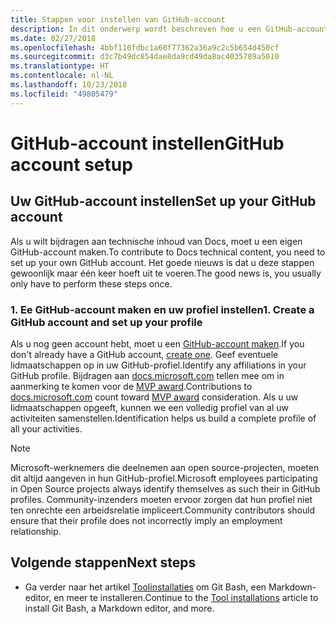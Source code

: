 ```yaml
---
title: Stappen voor instellen van GitHub-account
description: In dit onderwerp wordt beschreven hoe u een GitHub-account maakt. U hebt dit account nodig als u een bijdrage wilt leveren aan de inhoud van docs.microsoft.com.
ms.date: 02/27/2018
ms.openlocfilehash: 4bbf110fdbc1a60f77362a36a9c2c5b654d450cf
ms.sourcegitcommit: d3c7b49dc854dae8da9cd49da8ac4035789a5010
ms.translationtype: HT
ms.contentlocale: nl-NL
ms.lasthandoff: 10/23/2018
ms.locfileid: "49805479"
---
```

# <a name="github-account-setup"></a><span data-ttu-id="6370b-103">GitHub-account instellen</span><span class="sxs-lookup"><span data-stu-id="6370b-103">GitHub account setup</span></span>

## <a name="set-up-your-github-account"></a><span data-ttu-id="6370b-104">Uw GitHub-account instellen</span><span class="sxs-lookup"><span data-stu-id="6370b-104">Set up your GitHub account</span></span>

<span data-ttu-id="6370b-105">Als u wilt bijdragen aan technische inhoud van Docs, moet u een eigen GitHub-account maken.</span><span class="sxs-lookup"><span data-stu-id="6370b-105">To contribute to Docs technical content, you need to set up your own GitHub account.</span></span> <span data-ttu-id="6370b-106">Het goede nieuws is dat u deze stappen gewoonlijk maar één keer hoeft uit te voeren.</span><span class="sxs-lookup"><span data-stu-id="6370b-106">The good news is, you usually only have to perform these steps once.</span></span>

### <a name="1-create-a-github-account-and-set-up-your-profile"></a><span data-ttu-id="6370b-107">1. Ee GitHub-account maken en uw profiel instellen</span><span class="sxs-lookup"><span data-stu-id="6370b-107">1. Create a GitHub account and set up your profile</span></span>

<span data-ttu-id="6370b-108">Als u nog geen account hebt, moet u een [GitHub-account maken](https://github.com/join).</span><span class="sxs-lookup"><span data-stu-id="6370b-108">If you don't already have a GitHub account, [create one](https://github.com/join).</span></span> <span data-ttu-id="6370b-109">Geef eventuele lidmaatschappen op in uw GitHub-profiel.</span><span class="sxs-lookup"><span data-stu-id="6370b-109">Identify any affiliations in your GitHub profile.</span></span> <span data-ttu-id="6370b-110">Bijdragen aan [docs.microsoft.com](https://docs.microsoft.com) tellen mee om in aanmerking te komen voor de [MVP award](https://mvp.microsoft.com).</span><span class="sxs-lookup"><span data-stu-id="6370b-110">Contributions to [docs.microsoft.com](https://docs.microsoft.com) count toward [MVP award](https://mvp.microsoft.com) consideration.</span></span> <span data-ttu-id="6370b-111">Als u uw lidmaatschappen opgeeft, kunnen we een volledig profiel van al uw activiteiten samenstellen.</span><span class="sxs-lookup"><span data-stu-id="6370b-111">Identification helps us build a complete profile of all your activities.</span></span>

>[!NOTE]
> <span data-ttu-id="6370b-112">Microsoft-werknemers die deelnemen aan open source-projecten, moeten dit altijd aangeven in hun GitHub-profiel.</span><span class="sxs-lookup"><span data-stu-id="6370b-112">Microsoft employees participating in Open Source projects always identify themselves as such their in GitHub profiles.</span></span> <span data-ttu-id="6370b-113">Community-inzenders moeten ervoor zorgen dat hun profiel niet ten onrechte een arbeidsrelatie impliceert.</span><span class="sxs-lookup"><span data-stu-id="6370b-113">Community contributors should ensure that their profile does not incorrectly imply an employment relationship.</span></span>

## <a name="next-steps"></a><span data-ttu-id="6370b-114">Volgende stappen</span><span class="sxs-lookup"><span data-stu-id="6370b-114">Next steps</span></span>

* <span data-ttu-id="6370b-115">Ga verder naar het artikel [Toolinstallaties](get-started-setup-tools.md) om Git Bash, een Markdown-editor, en meer te installeren.</span><span class="sxs-lookup"><span data-stu-id="6370b-115">Continue to the [Tool installations](get-started-setup-tools.md) article to install Git Bash, a Markdown editor, and more.</span></span>
